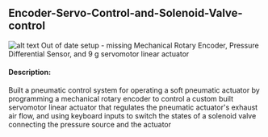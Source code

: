 ## Encoder-Servo-Control-and-Solenoid-Valve-control
![alt text](https://github.com/T-Basic/Encoder-Servo-Control-and-Solenoid-Valve-control/blob/main/Pneumatic%20Setup.JPG)
Out of date setup - missing Mechanical Rotary Encoder, Pressure Differential Sensor, and 9 g servomotor linear actuator

#### Description:
Built a pneumatic control system for operating a soft pneumatic actuator by programming a mechanical rotary encoder to control a custom built servomotor linear actuator that regulates the pneumatic actuator's exhaust air flow, and using keyboard inputs to switch the states of a solenoid valve connecting the pressure source and the actuator

